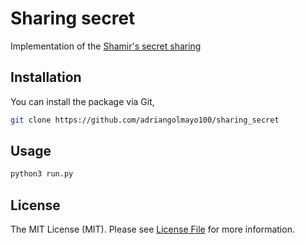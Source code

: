 # Sharing secret
Implementation of the [Shamir's secret sharing](https://en.wikipedia.org/wiki/Shamir%27s_secret_sharing)


## Installation

You can install the package via Git,

```bash
git clone https://github.com/adriangolmayo100/sharing_secret
```

## Usage

```bash
python3 run.py
```


## License

The MIT License (MIT). Please see [License File](LICENSE.md) for more information.
